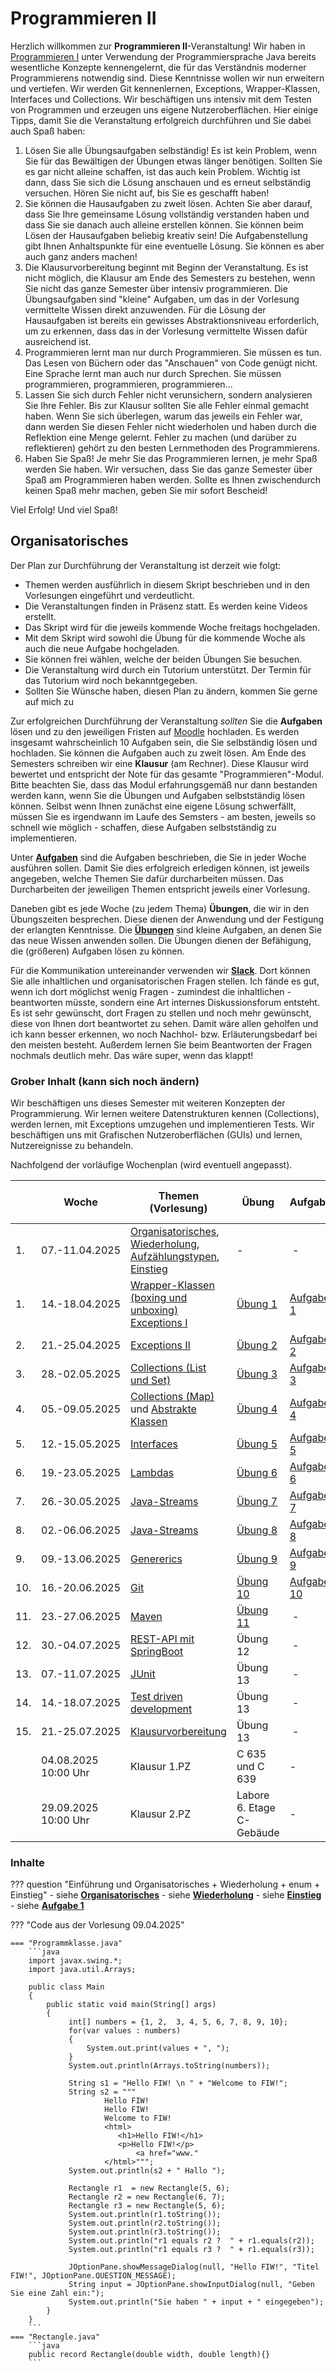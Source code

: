 # Programmieren II


Herzlich willkommen zur **Programmieren II**-Veranstaltung! Wir haben in [Programmieren I](https://freiheit.f4.htw-berlin.de/prog1) unter Verwendung der Programmiersprache Java bereits wesentliche Konzepte kennengelernt, die für das Verständnis moderner Programmierens notwendig sind. Diese Kenntnisse wollen wir nun erweitern und vertiefen. Wir werden Git kennenlernen, Exceptions, Wrapper-Klassen, Interfaces und Collections. Wir beschäftigen uns intensiv mit dem Testen von Programmen und erzeugen uns eigene Nutzeroberflächen. Hier einige Tipps, damit Sie die Veranstaltung erfolgreich durchführen und Sie dabei auch Spaß haben:

1. Lösen Sie alle Übungsaufgaben selbständig! Es ist kein Problem, wenn Sie für das Bewältigen der Übungen etwas länger benötigen. Sollten Sie es gar nicht alleine schaffen, ist das auch kein Problem. Wichtig ist dann, dass Sie sich die Lösung anschauen und es erneut selbständig versuchen. Hören Sie nicht auf, bis Sie es geschafft haben!
2. Sie können die Hausaufgaben zu zweit lösen. Achten Sie aber darauf, dass Sie Ihre gemeinsame Lösung vollständig verstanden haben und dass Sie sie danach auch alleine erstellen können. Sie können beim Lösen der Hausaufgaben beliebig kreativ sein! Die Aufgabenstellung gibt Ihnen Anhaltspunkte für eine eventuelle Lösung. Sie können es aber auch ganz anders machen!
3. Die Klausurvorbereitung beginnt mit Beginn der Veranstaltung. Es ist nicht möglich, die Klausur am Ende des Semesters zu bestehen, wenn Sie nicht das ganze Semester über intensiv programmieren. Die Übungsaufgaben sind "kleine" Aufgaben, um das in der Vorlesung vermittelte Wissen direkt anzuwenden. Für die Lösung der Hausaufgaben ist bereits ein gewisses Abstraktionsniveau erforderlich, um zu erkennen, dass das in der Vorlesung vermittelte Wissen dafür ausreichend ist. 
4. Programmieren lernt man nur durch Programmieren. Sie müssen es tun. Das Lesen von Büchern oder das "Anschauen" von Code genügt nicht. Eine Sprache lernt man auch nur durch Sprechen. Sie müssen programmieren, programmieren, programmieren...
5. Lassen Sie sich durch Fehler nicht verunsichern, sondern analysieren Sie Ihre Fehler. Bis zur Klausur sollten Sie alle Fehler einmal gemacht haben. Wenn Sie sich überlegen, warum das jeweils ein Fehler war, dann werden Sie diesen Fehler nicht wiederholen und haben durch die Reflektion eine Menge gelernt. Fehler zu machen (und darüber zu reflektieren) gehört zu den besten Lernmethoden des Programmierens.
6. Haben Sie Spaß! Je mehr Sie das Programmieren lernen, je mehr Spaß werden Sie haben. Wir versuchen, dass Sie das ganze Semester über Spaß am Programmieren haben werden. Sollte es Ihnen zwischendurch keinen Spaß mehr machen, geben Sie mir sofort Bescheid!

Viel Erfolg! Und viel Spaß!

## Organisatorisches

Der Plan zur Durchführung der Veranstaltung ist derzeit wie folgt:

- Themen werden ausführlich in diesem Skript beschrieben und in den Vorlesungen eingeführt und verdeutlicht.
- Die Veranstaltungen finden in Präsenz statt. Es werden keine Videos erstellt.
- Das Skript wird für die jeweils kommende Woche freitags hochgeladen. 
- Mit dem Skript wird sowohl die Übung für die kommende Woche als auch die neue Aufgabe hochgeladen.
- Sie können frei wählen, welche der beiden Übungen Sie besuchen.
- Die Veranstaltung wird durch ein Tutorium unterstützt. Der Termin für das Tutorium wird noch bekanntgegeben.
- Sollten Sie Wünsche haben, diesen Plan zu ändern, kommen Sie gerne auf mich zu

Zur erfolgreichen Durchführung der Veranstaltung *sollten* Sie die **Aufgaben** lösen und zu den jeweiligen Fristen auf [Moodle](https://moodle.htw-berlin.de/course/view.php?id=42543) hochladen. Es werden insgesamt wahrscheinlich 10 Aufgaben sein, die Sie selbständig lösen und hochladen. Sie können die Aufgaben auch zu zweit lösen. Am Ende des Semesters schreiben wir eine **Klausur** (am Rechner). Diese Klausur wird bewertet und entspricht der Note für das gesamte "Programmieren"-Modul. Bitte beachten Sie, dass das Modul erfahrungsgemäß nur dann bestanden werden kann, wenn Sie die Übungen und Aufgaben selbstständig lösen können. Selbst wenn Ihnen zunächst eine eigene Lösung schwerfällt, müssen Sie es irgendwann im Laufe des Semsters - am besten, jeweils so schnell wie möglich - schaffen, diese Aufgaben selbstständig zu implementieren.

Unter [**Aufgaben**](aufgaben.md#aufgaben) sind die Aufgaben beschrieben, die Sie in jeder Woche ausführen sollen. Damit Sie dies erfolgreich erledigen können, ist jeweils angegeben, welche Themen Sie dafür durcharbeiten müssen. Das Durcharbeiten der jeweiligen Themen entspricht jeweils einer Vorlesung.  

Daneben gibt es jede Woche (zu jedem Thema) **Übungen**, die wir in den Übungszeiten besprechen. Diese dienen der Anwendung und der Festigung der erlangten Kenntnisse. Die [**Übungen**](uebungen.md#ubungen) sind kleine Aufgaben, an denen Sie das neue Wissen anwenden sollen. Die Übungen dienen der Befähigung, die (größeren) Aufgaben lösen zu können.  

Für die Kommunikation untereinander verwenden wir [**Slack**](https://slack.com/intl/de-de/). Dort können Sie alle inhaltlichen und organisatorischen Fragen stellen. Ich fände es gut, wenn ich dort möglichst wenig Fragen - zumindest die inhaltlichen - beantworten müsste, sondern eine Art internes Diskussionsforum entsteht. Es ist sehr gewünscht, dort Fragen zu stellen und noch mehr gewünscht, diese von Ihnen dort beantwortet zu sehen. Damit wäre allen geholfen und ich kann besser erkennen, wo noch Nachhol- bzw. Erläuterungsbedarf bei den meisten besteht. Außerdem lernen Sie beim Beantworten der Fragen nochmals deutlich mehr. Das wäre super, wenn das klappt!

### Grober Inhalt (kann sich noch ändern)

Wir beschäftigen uns dieses Semester mit weiteren Konzepten der Programmierung. Wir lernen weitere Datenstrukturen kennen (Collections), werden lernen, mit Exceptions umzugehen und implementieren Tests. Wir beschäftigen uns mit Grafischen Nutzeroberflächen (GUIs) und lernen, Nutzereignisse zu behandeln.  

Nachfolgend der vorläufige Wochenplan (wird eventuell angepasst). 

| | Woche | Themen (Vorlesung) | Übung | Aufgabe | Abgabe Aufgabe bis | 
|-|-------|--------------------|-------|-----------------|------------------|
| 1. | 07.-11.04.2025 | [Organisatorisches](#organisatorisches), [Wiederholung](wiederholung.md#datentypen), [Aufzählungstypen](enum.md#aufzahlungstypen-enum), [Einstieg](einstieg.md#einstieg) | - | - | - | 
| 1. | 14.-18.04.2025 | [Wrapper-Klassen (boxing und unboxing)](wrapper.md#wrapper-klassen)<br/>[Exceptions I](exceptions.md#exceptions)| [Übung 1](uebungen.md#ubung-1-codereview-und-static) |[Aufgabe 1](aufgaben.md#aufgabe-1-wurfelspiel) | 27.04.2025 | 
| 2. | 21.-25.04.2025 | [Exceptions II](exceptions.md#die-vererbungshierarchie-der-klasse-exception) | [Übung 2](uebungen.md#ubung-2-string-und-algorithmisches-denken) |[Aufgabe 2](aufgaben.md#aufgabe-2-myinteger) | 04.05.2025 | 
| 3. | 28.-02.05.2025 | [Collections (List und Set)](collections.md#collections) | [Übung 3](uebungen.md#ubung-3-exceptions) |[Aufgabe 3](aufgaben.md#aufgabe-3-solitaire) | 18.05.2025 | 
| 4. | 05.-09.05.2025 | [Collections (Map)](maps.md#maps) und [Abstrakte Klassen](abstrakt.md#abstrakte-klassen)| [Übung 4](uebungen.md#ubung-4-listen-und-mengen) |[Aufgabe 4](aufgaben.md#aufgabe-4-operationen-uber-mengen) | 25.05.2025 | 
| 5. | 12.-15.05.2025 | [Interfaces](interfaces.md#interfaces) | [Übung 5](uebungen.md#ubung-5-maps) |[Aufgabe 5](aufgaben.md#aufgabe-5-maps) | 01.06.2025 | 
| 6. | 19.-23.05.2025 | [Lambdas]() | [Übung 6](uebungen.md#ubung-6-interfaces) |[Aufgabe 6](aufgaben.md#aufgabe-6-interfaces) | 08.06.2025 | 
| 7. | 26.-30.05.2025 | [Java-Streams]() | [Übung 7]() |[Aufgabe 7]() | 15.06.2025 | 
| 8. | 02.-06.06.2025 | [Java-Streams]()  | [Übung 8]() |[Aufgabe 8]() | 22.06.2025 | 
| 9. | 09.-13.06.2025 | [Genererics]() | [Übung 9]() |[Aufgabe 9]() | 29.06.2025 | 
| 10. | 16.-20.06.2025 | [Git]() | [Übung 10]() | [Aufgabe 10]() | 06.07.2025 |
| 11. | 23.-27.06.2025 | [Maven]() | [Übung 11]() | - | - |
| 12. | 30.-04.07.2025 | [REST-API mit SpringBoot]() | Übung 12 | - | - |
| 13. | 07.-11.07.2025 | [JUnit]()| Übung 13 | - | - |
| 14. | 14.-18.07.2025 | [Test driven development]()| Übung 13 | - | - |
| 15. | 21.-25.07.2025 | [Klausurvorbereitung]()| Übung 13 | - | - |
|  | 04.08.2025 10:00 Uhr| Klausur 1.PZ | C 635 und C 639| - | - |
|  | 29.09.2025 10:00 Uhr| Klausur 2.PZ | Labore 6. Etage C-Gebäude| - | - |

### Inhalte


??? question "Einführung und Organisatorisches + Wiederholung + enum + Einstieg"
	- siehe [**Organisatorisches**](#organisatorisches)
	- siehe [**Wiederholung**](wiederholung.md#wiederholung)
	- siehe [**Einstieg**](einstieg.md#einstieg)
	- siehe [**Aufgabe 1**](aufgaben.md#aufgabe-1-wurfelspiel)


??? "Code aus der Vorlesung 09.04.2025"

	=== "Programmklasse.java"
		```java
		import javax.swing.*;
		import java.util.Arrays;

		public class Main
		{
		    public static void main(String[] args)
		    {
		         int[] numbers = {1, 2,  3, 4, 5, 6, 7, 8, 9, 10};
		         for(var values : numbers)
		         {
		             System.out.print(values + ", ");
		         }
		         System.out.println(Arrays.toString(numbers));

		         String s1 = "Hello FIW! \n " + "Welcome to FIW!";
		         String s2 = """
		                 Hello FIW!
		                 Hello FIW!
		                 Welcome to FIW!
		                 <html>
		                    <h1>Hello FIW!</h1>
		                    <p>Hello FIW!</p>
		                        <a href="www."
		                 </html>""";
		         System.out.println(s2 + " Hallo ");

		         Rectangle r1  = new Rectangle(5, 6);
		         Rectangle r2 = new Rectangle(6, 7);
		         Rectangle r3 = new Rectangle(5, 6);
		         System.out.println(r1.toString());
		         System.out.println(r2.toString());
		         System.out.println(r3.toString());
		         System.out.println("r1 equals r2 ?  " + r1.equals(r2));
		         System.out.println("r1 equals r3 ?  " + r1.equals(r3));

		         JOptionPane.showMessageDialog(null, "Hello FIW!", "Titel FIW!", JOptionPane.QUESTION_MESSAGE);
		         String input = JOptionPane.showInputDialog(null, "Geben Sie eine Zahl ein:");
		         System.out.println("Sie haben " + input + " eingegeben");
		    }
		}
		```
	=== "Rectangle.java"
		```java
		public record Rectangle(double width, double length){}
		```